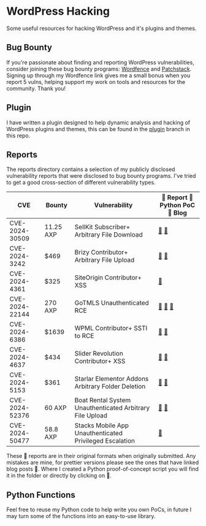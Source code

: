 # WordPress Hacking

Some useful resources for hacking WordPress and it's plugins and themes.

## Bug Bounty

If you're passionate about finding and reporting WordPress vulnerabilities, consider joining these bug bounty programs: [Wordfence](https://www.wordfence.com/res/BTMF4ED7ERDM) and [Patchstack](https://patchstack.com/bug-bounty/). Signing up through my Wordfence link gives me a small bonus when you report 5 vulns, helping support my work on tools and resources for the community. Thank you!

## Plugin

I have written a plugin designed to help dynamic analysis and hacking of WordPress plugins and themes, this can be found in the [plugin](https://github.com/stealthcopter/wordpress-hacking/tree/plugin) branch in this repo.

## Reports

The reports directory contains a selection of my publicly disclosed vulnerability reports that were disclosed to bug bounty programs. I've tried to get a good cross-section of different vulnerability types. 

| CVE            | Bounty    | Vulnerability                                            | 📄 Report 🐍 Python PoC 🔗 Blog                                                                                                                                    |
|----------------|-----------|----------------------------------------------------------|--------------------------------------------------------------------------------------------------------------------------------------------------------------------|
| CVE-2024-30509 | 11.25 AXP | SellKit Subscriber+ Arbitrary File Download              | [📄](reports/sellkit-arbitrary-file-download) [🐍](reports/sellkit-arbitrary-file-download/sellkit.py)                                                             |        
| CVE-2024-3242  | $469      | Brizy Contributor+ Arbitrary File Upload                 | [📄](reports/brizy-contributor-rce-2) [🐍](reports/brizy-contributor-rce-2/brizy-rce2.py)                                                                          |        
| CVE-2024-4361  | $325      | SiteOrigin Contributor+ XSS                              | [📄](reports/siteorigin-panels-xxs)                                                                                                                                |        
| CVE-2024-22144 | 270 AXP   | GoTMLS Unauthenticated RCE                               | [📄](reports/gotmls-rce) [🐍](reports/gotmls-rce/gotmls.py) [🔗](https://sec.stealthcopter.com/cve-2024-22144/)                                                    |        
| CVE-2024-6386  | $1639     | WPML Contributor+ SSTI to RCE                            | [📄](reports/sitepress-multilingual-cms-rce/wpml-ssti-rce.md) [🔗](https://sec.stealthcopter.com/wpml-rce-via-twig-ssti/)                                          |
| CVE-2024-4637  | $434      | Slider Revolution Contributor+ XSS                       | [📄](reports/revslider-xss) [🐍](reports/revslider-xss/exploit.py)                                                                                                 |
| CVE-2024-5153  | $361      | Starlar Elementor Addons Arbitrary Folder Deletion       | [📄](reports/startklar-elmentor-forms-extwidgets-arbitrary-folder-deletion) [🐍](reports/startklar-elmentor-forms-extwidgets-arbitrary-folder-deletion/exploit.py) |
| CVE-2024-52376 | 60 AXP    | Boat Rental System Unauthenticated Arbitrary File Upload | [📄](reports/boat-rental-system-arb-file-upload) [🐍](reports/boat-rental-system-arb-file-upload/exploit.py)                                                       |
| CVE-2024-50477 | 58.8 AXP  | Stacks Mobile App Unauthenticated Privileged Escalation  | [📄](reports/stacks-mobile-app-builder-priv-esc/stacks-mobile-app-builder-priv-esc.md)                                                                             |

These 📄 reports are in their original formats when originally submitted. Any mistakes are mine, for prettier versions please see the ones that have linked blog posts 🔗. Where I created a Python proof-of-concept script you will find it in the folder or directly by clicking on 🐍.

## Python Functions

Feel free to reuse my Python code to help write you own PoCs, in future I may turn some of the functions into an easy-to-use library.
